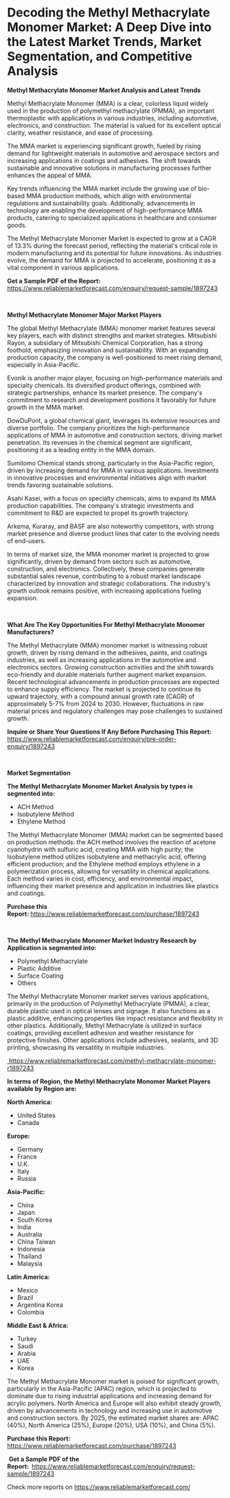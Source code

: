 <p><h1>Decoding the Methyl Methacrylate Monomer Market: A Deep Dive into the Latest Market Trends, Market Segmentation, and Competitive Analysis</h1></p><p><strong>Methyl Methacrylate Monomer Market Analysis and Latest Trends</strong></p>
<p><p>Methyl Methacrylate Monomer (MMA) is a clear, colorless liquid widely used in the production of polymethyl methacrylate (PMMA), an important thermoplastic with applications in various industries, including automotive, electronics, and construction. The material is valued for its excellent optical clarity, weather resistance, and ease of processing.</p><p>The MMA market is experiencing significant growth, fueled by rising demand for lightweight materials in automotive and aerospace sectors and increasing applications in coatings and adhesives. The shift towards sustainable and innovative solutions in manufacturing processes further enhances the appeal of MMA. </p><p>Key trends influencing the MMA market include the growing use of bio-based MMA production methods, which align with environmental regulations and sustainability goals. Additionally, advancements in technology are enabling the development of high-performance MMA products, catering to specialized applications in healthcare and consumer goods. </p><p>The Methyl Methacrylate Monomer Market is expected to grow at a CAGR of 13.3% during the forecast period, reflecting the material's critical role in modern manufacturing and its potential for future innovations. As industries evolve, the demand for MMA is projected to accelerate, positioning it as a vital component in various applications.</p></p>
<p><strong>Get a Sample PDF of the Report:&nbsp;</strong> <a href="https://www.reliablemarketforecast.com/enquiry/request-sample/1897243?utm_campaign=1105&utm_medium=2&utm_source=Github&utm_content=ia&utm_term=30012025&utm_id=methyl-methacrylate-monomer">https://www.reliablemarketforecast.com/enquiry/request-sample/1897243</a></p>
<p>&nbsp;</p>
<p><strong>Methyl Methacrylate Monomer Major Market Players</strong></p>
<p><p>The global Methyl Methacrylate (MMA) monomer market features several key players, each with distinct strengths and market strategies. Mitsubishi Rayon, a subsidiary of Mitsubishi Chemical Corporation, has a strong foothold, emphasizing innovation and sustainability. With an expanding production capacity, the company is well-positioned to meet rising demand, especially in Asia-Pacific.</p><p>Evonik is another major player, focusing on high-performance materials and specialty chemicals. Its diversified product offerings, combined with strategic partnerships, enhance its market presence. The company's commitment to research and development positions it favorably for future growth in the MMA market.</p><p>DowDuPont, a global chemical giant, leverages its extensive resources and diverse portfolio. The company prioritizes the high-performance applications of MMA in automotive and construction sectors, driving market penetration. Its revenues in the chemical segment are significant, positioning it as a leading entity in the MMA domain.</p><p>Sumitomo Chemical stands strong, particularly in the Asia-Pacific region, driven by increasing demand for MMA in various applications. Investments in innovative processes and environmental initiatives align with market trends favoring sustainable solutions.</p><p>Asahi Kasei, with a focus on specialty chemicals, aims to expand its MMA production capabilities. The company's strategic investments and commitment to R&D are expected to propel its growth trajectory.</p><p>Arkema, Kuraray, and BASF are also noteworthy competitors, with strong market presence and diverse product lines that cater to the evolving needs of end-users.</p><p>In terms of market size, the MMA monomer market is projected to grow significantly, driven by demand from sectors such as automotive, construction, and electronics. Collectively, these companies generate substantial sales revenue, contributing to a robust market landscape characterized by innovation and strategic collaborations. The industry's growth outlook remains positive, with increasing applications fueling expansion.</p></p>
<p>&nbsp;</p>
<p><strong>What Are The Key Opportunities For Methyl Methacrylate Monomer Manufacturers?</strong></p>
<p><p>The Methyl Methacrylate (MMA) monomer market is witnessing robust growth, driven by rising demand in the adhesives, paints, and coatings industries, as well as increasing applications in the automotive and electronics sectors. Growing construction activities and the shift towards eco-friendly and durable materials further augment market expansion. Recent technological advancements in production processes are expected to enhance supply efficiency. The market is projected to continue its upward trajectory, with a compound annual growth rate (CAGR) of approximately 5-7% from 2024 to 2030. However, fluctuations in raw material prices and regulatory challenges may pose challenges to sustained growth.</p></p>
<p><strong>Inquire or Share Your Questions If Any Before Purchasing This Report:</strong> <a href="https://www.reliablemarketforecast.com/enquiry/pre-order-enquiry/1897243?utm_campaign=1105&utm_medium=2&utm_source=Github&utm_content=ia&utm_term=30012025&utm_id=methyl-methacrylate-monomer">https://www.reliablemarketforecast.com/enquiry/pre-order-enquiry/1897243</a></p>
<p>&nbsp;</p>
<p><strong>Market Segmentation</strong></p>
<p><strong>The Methyl Methacrylate Monomer Market Analysis by types is segmented into:</strong></p>
<p><ul><li>ACH Method</li><li>Isobutylene Method</li><li>Ethylene Method</li></ul></p>
<p><p>The Methyl Methacrylate Monomer (MMA) market can be segmented based on production methods: the ACH method involves the reaction of acetone cyanohydrin with sulfuric acid, creating MMA with high purity; the Isobutylene method utilizes isobutylene and methacrylic acid, offering efficient production; and the Ethylene method employs ethylene in a polymerization process, allowing for versatility in chemical applications. Each method varies in cost, efficiency, and environmental impact, influencing their market presence and application in industries like plastics and coatings.</p></p>
<p><strong>Purchase this Report:&nbsp;</strong><a href="https://www.reliablemarketforecast.com/purchase/1897243?utm_campaign=1105&utm_medium=2&utm_source=Github&utm_content=ia&utm_term=30012025&utm_id=methyl-methacrylate-monomer">https://www.reliablemarketforecast.com/purchase/1897243</a></p>
<p>&nbsp;</p>
<p><strong>The Methyl Methacrylate Monomer Market Industry Research by Application is segmented into:</strong></p>
<p><ul><li>Polymethyl Methacrylate</li><li>Plastic Additive</li><li>Surface Coating</li><li>Others</li></ul></p>
<p><p>The Methyl Methacrylate Monomer market serves various applications, primarily in the production of Polymethyl Methacrylate (PMMA), a clear, durable plastic used in optical lenses and signage. It also functions as a plastic additive, enhancing properties like impact resistance and flexibility in other plastics. Additionally, Methyl Methacrylate is utilized in surface coatings, providing excellent adhesion and weather resistance for protective finishes. Other applications include adhesives, sealants, and 3D printing, showcasing its versatility in multiple industries.</p></p>
<p><a href="https://www.reliablemarketforecast.com/methyl-methacrylate-monomer-r1897243?utm_campaign=1105&utm_medium=2&utm_source=Github&utm_content=ia&utm_term=30012025&utm_id=methyl-methacrylate-monomer">&nbsp;https://www.reliablemarketforecast.com/methyl-methacrylate-monomer-r1897243</a></p>
<p><strong>In terms of Region, the Methyl Methacrylate Monomer Market Players available by Region are:</strong></p>
<p>
    <p> <strong> North America: </strong>
        <ul>
            <li>United States</li>
            <li>Canada</li>
        </ul>
        </p> 
    <p> <strong> Europe: </strong>
        <ul>
            <li>Germany</li>
            <li>France</li>
            <li>U.K.</li>
            <li>Italy</li>
            <li>Russia</li>
        </ul>
        </p> 
    <p> <strong> Asia-Pacific: </strong>
        <ul>
            <li>China</li>
            <li>Japan</li>
            <li>South Korea</li>
            <li>India</li>
            <li>Australia</li>
            <li>China Taiwan</li>
            <li>Indonesia</li>
            <li>Thailand</li>
            <li>Malaysia</li>
        </ul>
        </p> 
    <p> <strong> Latin America: </strong>
        <ul>
            <li>Mexico</li>
            <li>Brazil</li>
            <li>Argentina Korea</li>
            <li>Colombia</li>
        </ul>
        </p> 
    <p> <strong> Middle East & Africa: </strong>
        <ul>
            <li>Turkey</li>
            <li>Saudi</li>
            <li>Arabia</li>
            <li>UAE</li>
            <li>Korea</li>
        </ul>
    </p>
    </p>
<p><p>The Methyl Methacrylate Monomer market is poised for significant growth, particularly in the Asia-Pacific (APAC) region, which is projected to dominate due to rising industrial applications and increasing demand for acrylic polymers. North America and Europe will also exhibit steady growth, driven by advancements in technology and increasing use in automotive and construction sectors. By 2025, the estimated market shares are: APAC (40%), North America (25%), Europe (20%), USA (10%), and China (5%).</p></p>
<p><strong>Purchase this Report: </strong><a href="https://www.reliablemarketforecast.com/purchase/1897243?utm_campaign=1105&utm_medium=2&utm_source=Github&utm_content=ia&utm_term=30012025&utm_id=methyl-methacrylate-monomer">https://www.reliablemarketforecast.com/purchase/1897243</a></p>
<p>&nbsp;<strong>Get a Sample PDF of the Report:&nbsp;&nbsp;</strong><a href="https://www.reliablemarketforecast.com/enquiry/request-sample/1897243?utm_campaign=1105&utm_medium=2&utm_source=Github&utm_content=ia&utm_term=30012025&utm_id=methyl-methacrylate-monomer">https://www.reliablemarketforecast.com/enquiry/request-sample/1897243</a></p>
<p><strong></strong></p>
<p>Check more reports on <a href="https://www.reliablemarketforecast.com/?utm_campaign=1105&utm_medium=2&utm_source=Github&utm_content=ia&utm_term=30012025&utm_id=methyl-methacrylate-monomer">https://www.reliablemarketforecast.com/</a></p>